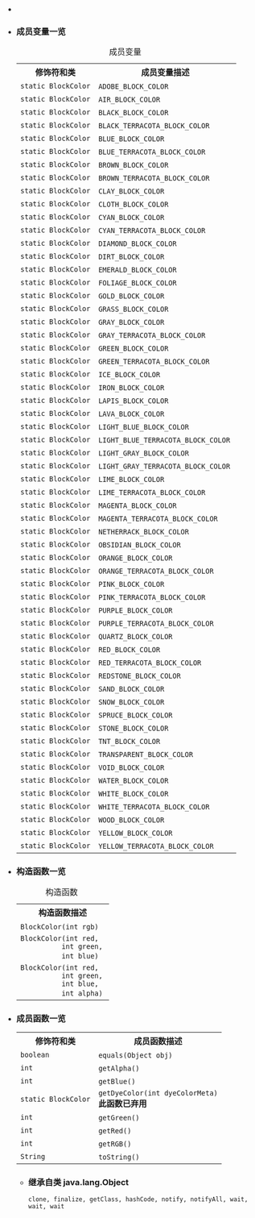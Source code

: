 <div class="summary">
<ul class="blockList">
<li class="blockList">  
<li class="blockList"><a name="field.summary">
<!--   -->
</a>
<h3>成员变量一览</h3>
<table class="memberSummary" border="0" cellpadding="3" cellspacing="0" summary="Field Summary table, listing fields, and an explanation">
<caption><span>成员变量</span><span class="tabEnd"> </span></caption>
<tr>
<th>修饰符和类</th>
<th>成员变量描述</th>
</tr>
<tr class="altColor">
<td class="colFirst"><code>static <a  title="class in cn.nukkit.utils">BlockColor</a></code></td>
<td class="colLast"><code><span class="memberNameLink"><a >ADOBE_BLOCK_COLOR</a></span></code> </td>
</tr>
<tr class="rowColor">
<td class="colFirst"><code>static <a  title="class in cn.nukkit.utils">BlockColor</a></code></td>
<td class="colLast"><code><span class="memberNameLink"><a >AIR_BLOCK_COLOR</a></span></code> </td>
</tr>
<tr class="altColor">
<td class="colFirst"><code>static <a  title="class in cn.nukkit.utils">BlockColor</a></code></td>
<td class="colLast"><code><span class="memberNameLink"><a >BLACK_BLOCK_COLOR</a></span></code> </td>
</tr>
<tr class="rowColor">
<td class="colFirst"><code>static <a  title="class in cn.nukkit.utils">BlockColor</a></code></td>
<td class="colLast"><code><span class="memberNameLink"><a >BLACK_TERRACOTA_BLOCK_COLOR</a></span></code> </td>
</tr>
<tr class="altColor">
<td class="colFirst"><code>static <a  title="class in cn.nukkit.utils">BlockColor</a></code></td>
<td class="colLast"><code><span class="memberNameLink"><a >BLUE_BLOCK_COLOR</a></span></code> </td>
</tr>
<tr class="rowColor">
<td class="colFirst"><code>static <a  title="class in cn.nukkit.utils">BlockColor</a></code></td>
<td class="colLast"><code><span class="memberNameLink"><a >BLUE_TERRACOTA_BLOCK_COLOR</a></span></code> </td>
</tr>
<tr class="altColor">
<td class="colFirst"><code>static <a  title="class in cn.nukkit.utils">BlockColor</a></code></td>
<td class="colLast"><code><span class="memberNameLink"><a >BROWN_BLOCK_COLOR</a></span></code> </td>
</tr>
<tr class="rowColor">
<td class="colFirst"><code>static <a  title="class in cn.nukkit.utils">BlockColor</a></code></td>
<td class="colLast"><code><span class="memberNameLink"><a >BROWN_TERRACOTA_BLOCK_COLOR</a></span></code> </td>
</tr>
<tr class="altColor">
<td class="colFirst"><code>static <a  title="class in cn.nukkit.utils">BlockColor</a></code></td>
<td class="colLast"><code><span class="memberNameLink"><a >CLAY_BLOCK_COLOR</a></span></code> </td>
</tr>
<tr class="rowColor">
<td class="colFirst"><code>static <a  title="class in cn.nukkit.utils">BlockColor</a></code></td>
<td class="colLast"><code><span class="memberNameLink"><a >CLOTH_BLOCK_COLOR</a></span></code> </td>
</tr>
<tr class="altColor">
<td class="colFirst"><code>static <a  title="class in cn.nukkit.utils">BlockColor</a></code></td>
<td class="colLast"><code><span class="memberNameLink"><a >CYAN_BLOCK_COLOR</a></span></code> </td>
</tr>
<tr class="rowColor">
<td class="colFirst"><code>static <a  title="class in cn.nukkit.utils">BlockColor</a></code></td>
<td class="colLast"><code><span class="memberNameLink"><a >CYAN_TERRACOTA_BLOCK_COLOR</a></span></code> </td>
</tr>
<tr class="altColor">
<td class="colFirst"><code>static <a  title="class in cn.nukkit.utils">BlockColor</a></code></td>
<td class="colLast"><code><span class="memberNameLink"><a >DIAMOND_BLOCK_COLOR</a></span></code> </td>
</tr>
<tr class="rowColor">
<td class="colFirst"><code>static <a  title="class in cn.nukkit.utils">BlockColor</a></code></td>
<td class="colLast"><code><span class="memberNameLink"><a >DIRT_BLOCK_COLOR</a></span></code> </td>
</tr>
<tr class="altColor">
<td class="colFirst"><code>static <a  title="class in cn.nukkit.utils">BlockColor</a></code></td>
<td class="colLast"><code><span class="memberNameLink"><a >EMERALD_BLOCK_COLOR</a></span></code> </td>
</tr>
<tr class="rowColor">
<td class="colFirst"><code>static <a  title="class in cn.nukkit.utils">BlockColor</a></code></td>
<td class="colLast"><code><span class="memberNameLink"><a >FOLIAGE_BLOCK_COLOR</a></span></code> </td>
</tr>
<tr class="altColor">
<td class="colFirst"><code>static <a  title="class in cn.nukkit.utils">BlockColor</a></code></td>
<td class="colLast"><code><span class="memberNameLink"><a >GOLD_BLOCK_COLOR</a></span></code> </td>
</tr>
<tr class="rowColor">
<td class="colFirst"><code>static <a  title="class in cn.nukkit.utils">BlockColor</a></code></td>
<td class="colLast"><code><span class="memberNameLink"><a >GRASS_BLOCK_COLOR</a></span></code> </td>
</tr>
<tr class="altColor">
<td class="colFirst"><code>static <a  title="class in cn.nukkit.utils">BlockColor</a></code></td>
<td class="colLast"><code><span class="memberNameLink"><a >GRAY_BLOCK_COLOR</a></span></code> </td>
</tr>
<tr class="rowColor">
<td class="colFirst"><code>static <a  title="class in cn.nukkit.utils">BlockColor</a></code></td>
<td class="colLast"><code><span class="memberNameLink"><a >GRAY_TERRACOTA_BLOCK_COLOR</a></span></code> </td>
</tr>
<tr class="altColor">
<td class="colFirst"><code>static <a  title="class in cn.nukkit.utils">BlockColor</a></code></td>
<td class="colLast"><code><span class="memberNameLink"><a >GREEN_BLOCK_COLOR</a></span></code> </td>
</tr>
<tr class="rowColor">
<td class="colFirst"><code>static <a  title="class in cn.nukkit.utils">BlockColor</a></code></td>
<td class="colLast"><code><span class="memberNameLink"><a >GREEN_TERRACOTA_BLOCK_COLOR</a></span></code> </td>
</tr>
<tr class="altColor">
<td class="colFirst"><code>static <a  title="class in cn.nukkit.utils">BlockColor</a></code></td>
<td class="colLast"><code><span class="memberNameLink"><a >ICE_BLOCK_COLOR</a></span></code> </td>
</tr>
<tr class="rowColor">
<td class="colFirst"><code>static <a  title="class in cn.nukkit.utils">BlockColor</a></code></td>
<td class="colLast"><code><span class="memberNameLink"><a >IRON_BLOCK_COLOR</a></span></code> </td>
</tr>
<tr class="altColor">
<td class="colFirst"><code>static <a  title="class in cn.nukkit.utils">BlockColor</a></code></td>
<td class="colLast"><code><span class="memberNameLink"><a >LAPIS_BLOCK_COLOR</a></span></code> </td>
</tr>
<tr class="rowColor">
<td class="colFirst"><code>static <a  title="class in cn.nukkit.utils">BlockColor</a></code></td>
<td class="colLast"><code><span class="memberNameLink"><a >LAVA_BLOCK_COLOR</a></span></code> </td>
</tr>
<tr class="altColor">
<td class="colFirst"><code>static <a  title="class in cn.nukkit.utils">BlockColor</a></code></td>
<td class="colLast"><code><span class="memberNameLink"><a >LIGHT_BLUE_BLOCK_COLOR</a></span></code> </td>
</tr>
<tr class="rowColor">
<td class="colFirst"><code>static <a  title="class in cn.nukkit.utils">BlockColor</a></code></td>
<td class="colLast"><code><span class="memberNameLink"><a >LIGHT_BLUE_TERRACOTA_BLOCK_COLOR</a></span></code> </td>
</tr>
<tr class="altColor">
<td class="colFirst"><code>static <a  title="class in cn.nukkit.utils">BlockColor</a></code></td>
<td class="colLast"><code><span class="memberNameLink"><a >LIGHT_GRAY_BLOCK_COLOR</a></span></code> </td>
</tr>
<tr class="rowColor">
<td class="colFirst"><code>static <a  title="class in cn.nukkit.utils">BlockColor</a></code></td>
<td class="colLast"><code><span class="memberNameLink"><a >LIGHT_GRAY_TERRACOTA_BLOCK_COLOR</a></span></code> </td>
</tr>
<tr class="altColor">
<td class="colFirst"><code>static <a  title="class in cn.nukkit.utils">BlockColor</a></code></td>
<td class="colLast"><code><span class="memberNameLink"><a >LIME_BLOCK_COLOR</a></span></code> </td>
</tr>
<tr class="rowColor">
<td class="colFirst"><code>static <a  title="class in cn.nukkit.utils">BlockColor</a></code></td>
<td class="colLast"><code><span class="memberNameLink"><a >LIME_TERRACOTA_BLOCK_COLOR</a></span></code> </td>
</tr>
<tr class="altColor">
<td class="colFirst"><code>static <a  title="class in cn.nukkit.utils">BlockColor</a></code></td>
<td class="colLast"><code><span class="memberNameLink"><a >MAGENTA_BLOCK_COLOR</a></span></code> </td>
</tr>
<tr class="rowColor">
<td class="colFirst"><code>static <a  title="class in cn.nukkit.utils">BlockColor</a></code></td>
<td class="colLast"><code><span class="memberNameLink"><a >MAGENTA_TERRACOTA_BLOCK_COLOR</a></span></code> </td>
</tr>
<tr class="altColor">
<td class="colFirst"><code>static <a  title="class in cn.nukkit.utils">BlockColor</a></code></td>
<td class="colLast"><code><span class="memberNameLink"><a >NETHERRACK_BLOCK_COLOR</a></span></code> </td>
</tr>
<tr class="rowColor">
<td class="colFirst"><code>static <a  title="class in cn.nukkit.utils">BlockColor</a></code></td>
<td class="colLast"><code><span class="memberNameLink"><a >OBSIDIAN_BLOCK_COLOR</a></span></code> </td>
</tr>
<tr class="altColor">
<td class="colFirst"><code>static <a  title="class in cn.nukkit.utils">BlockColor</a></code></td>
<td class="colLast"><code><span class="memberNameLink"><a >ORANGE_BLOCK_COLOR</a></span></code> </td>
</tr>
<tr class="rowColor">
<td class="colFirst"><code>static <a  title="class in cn.nukkit.utils">BlockColor</a></code></td>
<td class="colLast"><code><span class="memberNameLink"><a >ORANGE_TERRACOTA_BLOCK_COLOR</a></span></code> </td>
</tr>
<tr class="altColor">
<td class="colFirst"><code>static <a  title="class in cn.nukkit.utils">BlockColor</a></code></td>
<td class="colLast"><code><span class="memberNameLink"><a >PINK_BLOCK_COLOR</a></span></code> </td>
</tr>
<tr class="rowColor">
<td class="colFirst"><code>static <a  title="class in cn.nukkit.utils">BlockColor</a></code></td>
<td class="colLast"><code><span class="memberNameLink"><a >PINK_TERRACOTA_BLOCK_COLOR</a></span></code> </td>
</tr>
<tr class="altColor">
<td class="colFirst"><code>static <a  title="class in cn.nukkit.utils">BlockColor</a></code></td>
<td class="colLast"><code><span class="memberNameLink"><a >PURPLE_BLOCK_COLOR</a></span></code> </td>
</tr>
<tr class="rowColor">
<td class="colFirst"><code>static <a  title="class in cn.nukkit.utils">BlockColor</a></code></td>
<td class="colLast"><code><span class="memberNameLink"><a >PURPLE_TERRACOTA_BLOCK_COLOR</a></span></code> </td>
</tr>
<tr class="altColor">
<td class="colFirst"><code>static <a  title="class in cn.nukkit.utils">BlockColor</a></code></td>
<td class="colLast"><code><span class="memberNameLink"><a >QUARTZ_BLOCK_COLOR</a></span></code> </td>
</tr>
<tr class="rowColor">
<td class="colFirst"><code>static <a  title="class in cn.nukkit.utils">BlockColor</a></code></td>
<td class="colLast"><code><span class="memberNameLink"><a >RED_BLOCK_COLOR</a></span></code> </td>
</tr>
<tr class="altColor">
<td class="colFirst"><code>static <a  title="class in cn.nukkit.utils">BlockColor</a></code></td>
<td class="colLast"><code><span class="memberNameLink"><a >RED_TERRACOTA_BLOCK_COLOR</a></span></code> </td>
</tr>
<tr class="rowColor">
<td class="colFirst"><code>static <a  title="class in cn.nukkit.utils">BlockColor</a></code></td>
<td class="colLast"><code><span class="memberNameLink"><a >REDSTONE_BLOCK_COLOR</a></span></code> </td>
</tr>
<tr class="altColor">
<td class="colFirst"><code>static <a  title="class in cn.nukkit.utils">BlockColor</a></code></td>
<td class="colLast"><code><span class="memberNameLink"><a >SAND_BLOCK_COLOR</a></span></code> </td>
</tr>
<tr class="rowColor">
<td class="colFirst"><code>static <a  title="class in cn.nukkit.utils">BlockColor</a></code></td>
<td class="colLast"><code><span class="memberNameLink"><a >SNOW_BLOCK_COLOR</a></span></code> </td>
</tr>
<tr class="altColor">
<td class="colFirst"><code>static <a  title="class in cn.nukkit.utils">BlockColor</a></code></td>
<td class="colLast"><code><span class="memberNameLink"><a >SPRUCE_BLOCK_COLOR</a></span></code> </td>
</tr>
<tr class="rowColor">
<td class="colFirst"><code>static <a  title="class in cn.nukkit.utils">BlockColor</a></code></td>
<td class="colLast"><code><span class="memberNameLink"><a >STONE_BLOCK_COLOR</a></span></code> </td>
</tr>
<tr class="altColor">
<td class="colFirst"><code>static <a  title="class in cn.nukkit.utils">BlockColor</a></code></td>
<td class="colLast"><code><span class="memberNameLink"><a >TNT_BLOCK_COLOR</a></span></code> </td>
</tr>
<tr class="rowColor">
<td class="colFirst"><code>static <a  title="class in cn.nukkit.utils">BlockColor</a></code></td>
<td class="colLast"><code><span class="memberNameLink"><a >TRANSPARENT_BLOCK_COLOR</a></span></code> </td>
</tr>
<tr class="altColor">
<td class="colFirst"><code>static <a  title="class in cn.nukkit.utils">BlockColor</a></code></td>
<td class="colLast"><code><span class="memberNameLink"><a >VOID_BLOCK_COLOR</a></span></code> </td>
</tr>
<tr class="rowColor">
<td class="colFirst"><code>static <a  title="class in cn.nukkit.utils">BlockColor</a></code></td>
<td class="colLast"><code><span class="memberNameLink"><a >WATER_BLOCK_COLOR</a></span></code> </td>
</tr>
<tr class="altColor">
<td class="colFirst"><code>static <a  title="class in cn.nukkit.utils">BlockColor</a></code></td>
<td class="colLast"><code><span class="memberNameLink"><a >WHITE_BLOCK_COLOR</a></span></code> </td>
</tr>
<tr class="rowColor">
<td class="colFirst"><code>static <a  title="class in cn.nukkit.utils">BlockColor</a></code></td>
<td class="colLast"><code><span class="memberNameLink"><a >WHITE_TERRACOTA_BLOCK_COLOR</a></span></code> </td>
</tr>
<tr class="altColor">
<td class="colFirst"><code>static <a  title="class in cn.nukkit.utils">BlockColor</a></code></td>
<td class="colLast"><code><span class="memberNameLink"><a >WOOD_BLOCK_COLOR</a></span></code> </td>
</tr>
<tr class="rowColor">
<td class="colFirst"><code>static <a  title="class in cn.nukkit.utils">BlockColor</a></code></td>
<td class="colLast"><code><span class="memberNameLink"><a >YELLOW_BLOCK_COLOR</a></span></code> </td>
</tr>
<tr class="altColor">
<td class="colFirst"><code>static <a  title="class in cn.nukkit.utils">BlockColor</a></code></td>
<td class="colLast"><code><span class="memberNameLink"><a >YELLOW_TERRACOTA_BLOCK_COLOR</a></span></code> </td>
</tr>
</table>
</li>
</ul>
<!-- ======== CONSTRUCTOR SUMMARY ======== -->
<ul class="blockList">
<li class="blockList"><a name="constructor.summary">
<!--   -->
</a>
<h3>构造函数一览</h3>
<table class="memberSummary" border="0" cellpadding="3" cellspacing="0" summary="Constructor Summary table, listing constructors, and an explanation">
<caption><span>构造函数</span><span class="tabEnd"> </span></caption>
<tr>
<th>构造函数描述</th>
</tr>
<tr class="altColor">
<td class="colOne"><code><span class="memberNameLink"><a >BlockColor</a></span>(int rgb)</code> </td>
</tr>
<tr class="rowColor">
<td class="colOne"><code><span class="memberNameLink"><a >BlockColor</a></span>(int red,
          int green,
          int blue)</code> </td>
</tr>
<tr class="altColor">
<td class="colOne"><code><span class="memberNameLink"><a >BlockColor</a></span>(int red,
          int green,
          int blue,
          int alpha)</code> </td>
</tr>
</table>
</li>
</ul>
<!-- ========== METHOD SUMMARY =========== -->
<ul class="blockList">
<li class="blockList"><a name="method.summary">
<!--   -->
</a>
<h3>成员函数一览</h3>
<table class="memberSummary" border="0" cellpadding="3" cellspacing="0" summary="Method Summary table, listing methods, and an explanation">  
<tr>
<th>修饰符和类</th>
<th>成员函数描述</th>
</tr>
<tr id="i0" class="altColor">
<td class="colFirst"><code>boolean</code></td>
<td class="colLast"><code><span class="memberNameLink"><a >equals</a></span>(<a  title="class or interface in java.lang">Object</a> obj)</code> </td>
</tr>
<tr id="i1" class="rowColor">
<td class="colFirst"><code>int</code></td>
<td class="colLast"><code><span class="memberNameLink"><a >getAlpha</a></span>()</code> </td>
</tr>
<tr id="i2" class="altColor">
<td class="colFirst"><code>int</code></td>
<td class="colLast"><code><span class="memberNameLink"><a >getBlue</a></span>()</code> </td>
</tr>
<tr id="i3" class="rowColor">
<td class="colFirst"><code>static <a  title="class in cn.nukkit.utils">BlockColor</a></code></td>
<td class="colLast"><code><span class="memberNameLink"><a >getDyeColor</a></span>(int dyeColorMeta)</code>
<div class="block"><strong>此函数已弃用</strong> </div>
</td>
</tr>
<tr id="i4" class="altColor">
<td class="colFirst"><code>int</code></td>
<td class="colLast"><code><span class="memberNameLink"><a >getGreen</a></span>()</code> </td>
</tr>
<tr id="i5" class="rowColor">
<td class="colFirst"><code>int</code></td>
<td class="colLast"><code><span class="memberNameLink"><a >getRed</a></span>()</code> </td>
</tr>
<tr id="i6" class="altColor">
<td class="colFirst"><code>int</code></td>
<td class="colLast"><code><span class="memberNameLink"><a >getRGB</a></span>()</code> </td>
</tr>
<tr id="i7" class="rowColor">
<td class="colFirst"><code><a  title="class or interface in java.lang">String</a></code></td>
<td class="colLast"><code><span class="memberNameLink"><a >toString</a></span>()</code> </td>
</tr>
</table>
<ul class="blockList">
<li class="blockList"><a name="methods.inherited.from.class.java.lang.Object">
<!--   -->
</a>
<h3>继承自类 java.lang.<a  title="class or interface in java.lang">Object</a></h3>
<code><a  title="class or interface in java.lang">clone</a>, <a  title="class or interface in java.lang">finalize</a>, <a  title="class or interface in java.lang">getClass</a>, <a  title="class or interface in java.lang">hashCode</a>, <a  title="class or interface in java.lang">notify</a>, <a  title="class or interface in java.lang">notifyAll</a>, <a  title="class or interface in java.lang">wait</a>, <a  title="class or interface in java.lang">wait</a>, <a  title="class or interface in java.lang">wait</a></code></li>
</ul>
</li>
</ul>
</li>
</ul>
</div>
